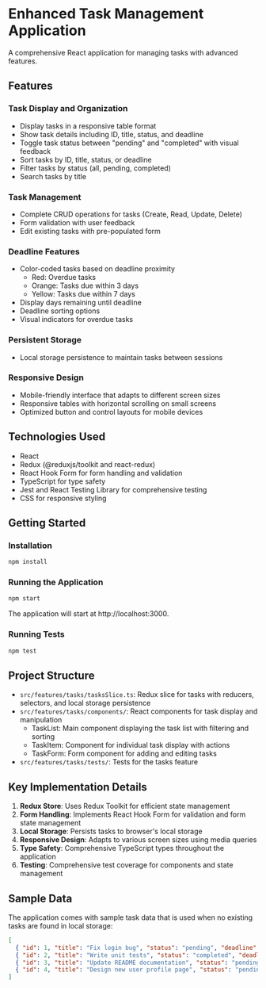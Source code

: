 # Enhanced Task Management Application

A comprehensive React application for managing tasks with advanced features.

## Features

### Task Display and Organization
- Display tasks in a responsive table format
- Show task details including ID, title, status, and deadline
- Toggle task status between "pending" and "completed" with visual feedback
- Sort tasks by ID, title, status, or deadline
- Filter tasks by status (all, pending, completed)
- Search tasks by title

### Task Management
- Complete CRUD operations for tasks (Create, Read, Update, Delete)
- Form validation with user feedback
- Edit existing tasks with pre-populated form

### Deadline Features
- Color-coded tasks based on deadline proximity
  - Red: Overdue tasks
  - Orange: Tasks due within 3 days
  - Yellow: Tasks due within 7 days
- Display days remaining until deadline
- Deadline sorting options
- Visual indicators for overdue tasks

### Persistent Storage
- Local storage persistence to maintain tasks between sessions

### Responsive Design
- Mobile-friendly interface that adapts to different screen sizes
- Responsive tables with horizontal scrolling on small screens
- Optimized button and control layouts for mobile devices

## Technologies Used

- React
- Redux (@reduxjs/toolkit and react-redux)
- React Hook Form for form handling and validation
- TypeScript for type safety
- Jest and React Testing Library for comprehensive testing
- CSS for responsive styling

## Getting Started

### Installation

```bash
npm install
```

### Running the Application

```bash
npm start
```

The application will start at http://localhost:3000.

### Running Tests

```bash
npm test
```

## Project Structure

- `src/features/tasks/tasksSlice.ts`: Redux slice for tasks with reducers, selectors, and local storage persistence
- `src/features/tasks/components/`: React components for task display and manipulation
  - TaskList: Main component displaying the task list with filtering and sorting
  - TaskItem: Component for individual task display with actions
  - TaskForm: Form component for adding and editing tasks
- `src/features/tasks/tests/`: Tests for the tasks feature

## Key Implementation Details

1. **Redux Store**: Uses Redux Toolkit for efficient state management
2. **Form Handling**: Implements React Hook Form for validation and form state management
3. **Local Storage**: Persists tasks to browser's local storage
4. **Responsive Design**: Adapts to various screen sizes using media queries
5. **Type Safety**: Comprehensive TypeScript types throughout the application
6. **Testing**: Comprehensive test coverage for components and state management

## Sample Data

The application comes with sample task data that is used when no existing tasks are found in local storage:

```json
[
  { "id": 1, "title": "Fix login bug", "status": "pending", "deadline": "2025-05-10" },
  { "id": 2, "title": "Write unit tests", "status": "completed", "deadline": "2025-06-01" },
  { "id": 3, "title": "Update README documentation", "status": "pending", "deadline": "2025-04-15" },
  { "id": 4, "title": "Design new user profile page", "status": "pending", "deadline": "2025-04-01" }
]
``` 